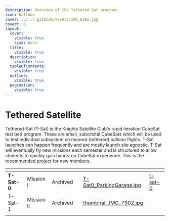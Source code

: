 ```yaml
---
description: Overview of the Tethered Sat program.
icon: balloon
cover: ../../.gitbook/assets/IMG_9382.jpg
coverY: 0
layout:
  cover:
    visible: true
    size: hero
  title:
    visible: true
  description:
    visible: true
  tableOfContents:
    visible: true
  outline:
    visible: true
  pagination:
    visible: true
---
```


# Tethered Satellite

Tethered-Sat (T-Sat) is the Knights Satellite Club's rapid iteration CubeSat test bed program. These are small, suborbital CubeSats which will be used to test individual subsystem on moored (tethered) balloon flights. T-Sat launches can happen frequently and are mostly launch site agnostic. T-Sat will eventually fly new missions each semester and is structured to allow students to quickly gain hands-on CubeSat experience. This is the recommended project for new members.



<table data-view="cards"><thead><tr><th></th><th></th><th></th><th></th><th data-card-cover data-type="files"></th><th data-hidden data-card-target data-type="content-ref"></th></tr></thead><tbody><tr><td><strong>T-Sat-0</strong></td><td>Mission I</td><td>Archived</td><td></td><td><a href="../../.gitbook/assets/T-Sat0_ParkingGarage.jpg">T-Sat0_ParkingGarage.jpg</a></td><td><a href="t-sat-0/">t-sat-0</a></td></tr><tr><td>T-Sat-1</td><td>Mission II</td><td>Archived</td><td></td><td><a href="../../.gitbook/assets/thumbnail_IMG_7902.jpg">thumbnail_IMG_7902.jpg</a></td><td></td></tr><tr><td></td><td></td><td></td><td></td><td></td><td></td></tr></tbody></table>


